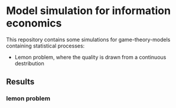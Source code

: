 # Model simulation for information economics
This repository contains some simulations for game-theory-models containing statistical processes:
- Lemon problem, where the quality is drawn from a continuous destribution

## Results

### lemon problem